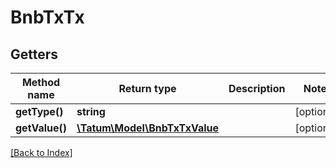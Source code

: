 # BnbTxTx

## Getters

Method name | Return type | Description | Notes
------------ | ------------- | ------------- | -------------
**getType()** | **string** |  | [optional]
**getValue()** | [**\Tatum\Model\BnbTxTxValue**](BnbTxTxValue.md) |  | [optional]

[[Back to Index]](../index.md)
